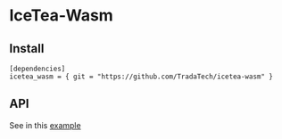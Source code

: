 # IceTea-Wasm

## Install
```
[dependencies]
icetea_wasm = { git = "https://github.com/TradaTech/icetea-wasm" }
```

## API
See in this [example](https://github.com/brittle-box/rustea)